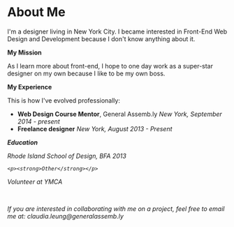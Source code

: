 
<body>
<h1>About Me</h1>
<p>I'm a designer living in New York City. I became interested in Front-End Web Design and Development because I don't know anything about it.</p>

<p><strong>My Mission</strong><p>
<p>As I learn more about front-end, I hope to one day work as a super-star designer on my own because I like to be my own boss.</p>

<p><strong>My Experience</strong><p>
<p>This is how I've evolved professionally:</p>
<ul>
<li><strong>Web Design Course Mentor</strong>, General Assemb.ly
<em>New York, September 2014 - present</em> </li>

<li><strong>Freelance designer</strong> 
	<em>New York, August 2013 - Present</e></li>


</ul>
<p><strong>Education</strong></p>
<p>Rhode Island School of Design, BFA 2013<p>

	<p><strong>Other</strong></p>
<p>Volunteer at YMCA</p>

<br>

<p>If you are interested in collaborating with me on a project, feel free to email me at: <a href:"http://claudia.leung@generalassemb.ly">claudia.leung@generalassemb.ly</a></p>



</body>

</html>
